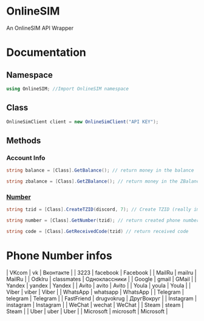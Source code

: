 # OnlineSIM
An OnlineSIM API Wrapper

# Documentation

## Namespace

```cs
using OnlineSIM; //Import OnlineSIM namespace
```

## Class

```cs
OnlineSimClient client = new OnlineSimClient("API KEY"); 
```

## Methods

### Account Info
```cs
string balance = [Class].GetBalance(); // return money in the balance
```

```cs
string zbalance = [Class].GetZBalance(); // return money in the ZBalance
```

### [Number]()
```cs
string tzid = [Class].CreateTZID(discord, 7); // Create TZID (really important) & return TZID
```

```cs
string number = [Class].GetNumber(tzid); // return created phone number
```

```cs
string code = [Class].GetReceivedCode(tzid) // return received code
```

# Phone Number infos

| VKcom | vk | Вконтакте |
| 3223 | facebook | Facebook | 
| MailRu | mailru | MailRu | 
| Odklru | classmates | Одноклассники | 
| Google | gmail | GMail | 
| Yandex | yandex | Yandex | 
| Avito | avito | Avito | 
| Youla | youla | Youla | 
| Viber | viber | Viber | 
| WhatsApp | whatsapp | WhatsApp | 
| Telegram | telegram | Telegram | 
| FastFriend | drugvokrug | ДругВокруг | 
| Instagram | instagram | Instagram | 
| WeChat | wechat | WeChat | 
| Steam | steam | Steam |
| Uber | uber | Uber |
| Microsoft | microsoft | Microsoft |
